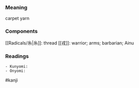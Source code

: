 ### Meaning

carpet yarn

### Components

[[Radicals/糸|糸]]: thread [[戎]]: warrior; arms; barbarian; Ainu

### Readings

```
- Kunyomi: 
- Onyomi: 
```

#kanji
